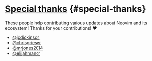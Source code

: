 # [Special thanks](#special-thanks) {#special-thanks}

These people help contributing various updates about Neovim and its ecosystem! Thanks for your contributions! ❤️

- [@jcdickinson](https://github.com/jcdickinson)
- [@chrisgrieser](https://github.com/chrisgrieser)
- [@mrjones2014](https://github.com/mrjones2014)
- [@elijahmanor](https://github.com/elijahmanor)